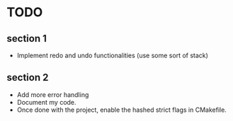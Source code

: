 # TODO

## section 1

- Implement redo and undo functionalities (use some sort of stack)

## section 2

- Add more error handling
- Document my code.
- Once done with the project, enable the hashed strict flags in CMakefile.
